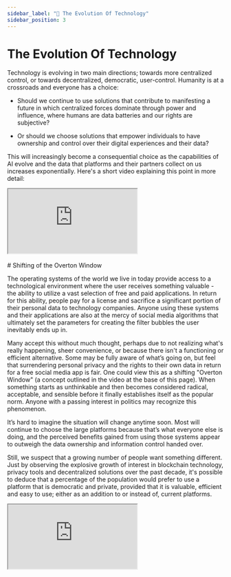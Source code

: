 ```yaml
---
sidebar_label: "🔄 The Evolution Of Technology"
sidebar_position: 3
---
```


# The Evolution Of Technology

Technology is evolving in two main directions; towards more centralized control, or towards decentralized, democratic, user-control. Humanity is at a crossroads and everyone has a choice:

* Should we continue to use solutions that contribute to manifesting a future in which centralized forces dominate through power and influence,  where humans are data batteries and our rights are subjective?

* Or should we choose solutions that empower individuals to have ownership and control over their digital experiences and their data?

This will increasingly become a consequential choice as the capabilities of AI evolve and the data that platforms and their partners collect on us increases exponentially. Here's a short video explaining this point in more detail:

<div class="video-container">
  <iframe src="https://www.youtube.com/embed/WVMt6vouyVU?si=MUJYXZExtNB0X1FY"
          allow="autoplay; fullscreen; picture-in-picture; clipboard-write; encrypted-media"
          allowfullscreen></iframe>
</div>
<br />
# Shifting of the Overton Window

The operating systems of the world we live in today provide access to a technological environment where the user receives something valuable - the ability to utilize a vast selection of free and paid applications. In return for this ability, people pay for a license and sacrifice a significant portion of their personal data to technology companies. Anyone using these systems and their applications are also at the mercy of social media algorithms that ultimately set the parameters for creating the filter bubbles the user inevitably ends up in.

Many accept this without much thought, perhaps due to not realizing what's really happening, sheer convenience, or because there isn't a functioning or efficient alternative. Some may be fully aware of what’s going on, but feel that surrendering personal privacy and the rights to their own data in return for a free social media app is fair. One could view this as a shifting "Overton Window" (a concept outlined in the video at the base of this page). When something starts as unthinkable and then becomes considered radical, acceptable, and sensible before it finally establishes itself as the popular norm. Anyone with a passing interest in politics may recognize this phenomenon.

It’s hard to imagine the situation will change anytime soon. Most will continue to choose the large platforms because that’s what everyone else is doing, and the perceived benefits gained from using those systems appear to outweigh the data ownership and information control handed over.

Still, we suspect that a growing number of people want something different. Just by observing the explosive growth of interest in blockchain technology, privacy tools and decentralized solutions over the past decade, it's possible to deduce that a percentage of the population would prefer to use a platform that is democratic and private, provided that it is valuable, efficient and easy to use; either as an addition to or instead of, current platforms.

<div class="video-container">
  <iframe src="https://www.youtube.com/embed/XJ4xm2dA1Io?si=cLsFwADUBbt1bllY"
          allow="autoplay; fullscreen; picture-in-picture; clipboard-write; encrypted-media"
          allowfullscreen></iframe>
</div>